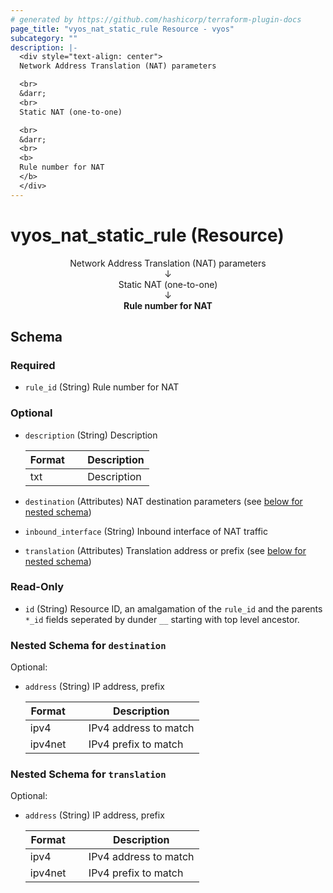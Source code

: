 ```yaml
---
# generated by https://github.com/hashicorp/terraform-plugin-docs
page_title: "vyos_nat_static_rule Resource - vyos"
subcategory: ""
description: |-
  <div style="text-align: center">
  Network Address Translation (NAT) parameters

  <br>
  &darr;
  <br>
  Static NAT (one-to-one)

  <br>
  &darr;
  <br>
  <b>
  Rule number for NAT
  </b>
  </div>
---
```


# vyos_nat_static_rule (Resource)

<div style="text-align: center">
Network Address Translation (NAT) parameters

<br>
&darr;
<br>
Static NAT (one-to-one)

<br>
&darr;
<br>
<b>
Rule number for NAT
</b>
</div>



<!-- schema generated by tfplugindocs -->
## Schema

### Required

- `rule_id` (String) Rule number for NAT

### Optional

- `description` (String) Description

    |  Format &emsp; | Description  |
    |----------|---------------|
    |  txt  &emsp; |  Description  |
- `destination` (Attributes) NAT destination parameters (see [below for nested schema](#nestedatt--destination))
- `inbound_interface` (String) Inbound interface of NAT traffic
- `translation` (Attributes) Translation address or prefix (see [below for nested schema](#nestedatt--translation))

### Read-Only

- `id` (String) Resource ID, an amalgamation of the `rule_id` and the parents `*_id` fields seperated by dunder `__` starting with top level ancestor.

<a id="nestedatt--destination"></a>
### Nested Schema for `destination`

Optional:

- `address` (String) IP address, prefix

    |  Format &emsp; | Description  |
    |----------|---------------|
    |  ipv4  &emsp; |  IPv4 address to match  |
    |  ipv4net  &emsp; |  IPv4 prefix to match  |


<a id="nestedatt--translation"></a>
### Nested Schema for `translation`

Optional:

- `address` (String) IP address, prefix

    |  Format &emsp; | Description  |
    |----------|---------------|
    |  ipv4  &emsp; |  IPv4 address to match  |
    |  ipv4net  &emsp; |  IPv4 prefix to match  |
